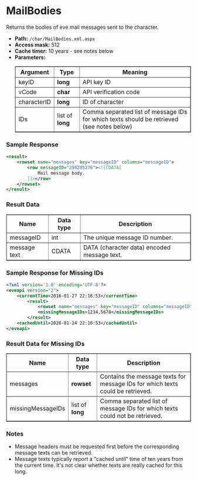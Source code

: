 # MailBodies
Returns the bodies of eve mail messages sent to the character.

* __Path:__ ``/char/MailBodies.xml.aspx``
* __Access mask:__ 512
* __Cache timer:__ 10 years - see notes below
* __Parameters:__
    <table border="1">
        <tbody>
            <tr>
                <th>Argument</th>
                <th>Type</th>
                <th>Meaning</th>
            </tr>
            <tr>
                <td>keyID</td>
                <td><strong>long</strong></td>
                <td>API key ID</td>
            </tr>
            <tr>
                <td>vCode</td>
                <td><strong>char</strong></td>
                <td>API verification code</td>
            </tr>
            <tr>
                <td>characterID</td>
                <td><strong>long</strong></td>
                <td>ID of character</td>
            </tr>
            <tr>
                <td>IDs</td>
                <td>list of <strong>long</strong></td>
                <td>Comma separated list of message IDs for which texts should be retrieved (see notes below)</td>
            </tr>
        </tbody>
    </table>

### Sample Response

```xml
<result>
    <rowset name="messages" key="messageID" columns="messageID">
        <row messageID="290285276"><![CDATA[
            Mail message body.
        ]]></row>
    </rowset>
</result>
```  

### Result Data

<table border="1">
    <tbody>
        <tr>
            <th>Name</th>
            <th>Data type</th>
            <th>Description</th>
        </tr>
        <tr>
            <td>messageID</td>
            <td>int</td>
            <td>The unique message ID number.</td>
        </tr>
        <tr>
            <td>message text</td>
            <td>CDATA</td>
            <td>DATA (character data) encoded message text.</td>
        </tr>
    </tbody>
</table>

### Sample Response for Missing IDs

```xml
<?xml version='1.0' encoding='UTF-8'?>
<eveapi version="2">
    <currentTime>2016-01-27 22:16:53</currentTime>
    	<result>
			<rowset name="messages" key="messageID" columns="messageID"/>
			<missingMessageIDs>1234,5678</missingMessageIDs>
		</result>
    <cachedUntil>2026-01-24 22:16:53</cachedUntil>
</eveapi>
```  

### Result Data for Missing IDs

<table border="1">
    <tbody>
       	<tr>
            <th>Name</th>
            <th>Data type</th>
            <th>Description</th>
        </tr>
        <tr>
            <td>messages</td>
            <td><strong>rowset</strong></td>
            <td>Contains the message texts for message IDs for which texts could be retrieved.</td>
        </tr>
        <tr>
            <td>missingMessageIDs</td>
            <td>list of <strong>long</strong></td>
            <td>Comma separated list of message IDs for which texts could not be retrieved.</td>
        </tr>
    </tbody>
</table>

### Notes

* Message headers must be requested first before the corresponding message texts can be retrieved.
* Message texts typically report a "cached until" time of ten years from the current time.  It's not clear whether texts are really cached for this long.